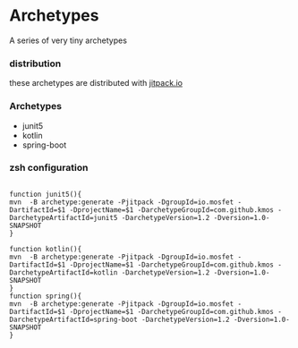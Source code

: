 # Archetypes

A series of very tiny archetypes

### distribution

these archetypes are distributed with [jitpack.io](https://jitpack.io/)

### Archetypes

- junit5
- kotlin
- spring-boot


### zsh configuration

```shell

function junit5(){
mvn  -B archetype:generate -Pjitpack -DgroupId=io.mosfet -DartifactId=$1 -DprojectName=$1 -DarchetypeGroupId=com.github.kmos -DarchetypeArtifactId=junit5 -DarchetypeVersion=1.2 -Dversion=1.0-SNAPSHOT
}

function kotlin(){
mvn  -B archetype:generate -Pjitpack -DgroupId=io.mosfet -DartifactId=$1 -DprojectName=$1 -DarchetypeGroupId=com.github.kmos -DarchetypeArtifactId=kotlin -DarchetypeVersion=1.2 -Dversion=1.0-SNAPSHOT
}
function spring(){
mvn  -B archetype:generate -Pjitpack -DgroupId=io.mosfet -DartifactId=$1 -DprojectName=$1 -DarchetypeGroupId=com.github.kmos -DarchetypeArtifactId=spring-boot -DarchetypeVersion=1.2 -Dversion=1.0-SNAPSHOT
}


```
